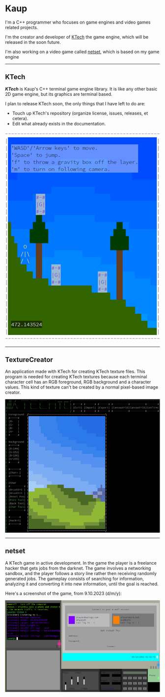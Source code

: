 # Kaup

I'm a C++ programmer who focuses on game engines and video games related projects.

I'm the creator and developer of [KTech](#ktech) the game engine, which will be released in the soon future.

I'm also working on a video game called [netset](#netset), which is based on my game engine

---

## KTech

***KTech*** is Kaup's C++ terminal game engine library. It is like any other basic 2D game engine, but its graphics are terminal based.

I plan to release KTech soon, the only things that I have left to do are:

 - Touch up KTech's repository (organize license, issues, releases, et cetera).
 - Edit what already exists in the documentation.

![KTech Small Game](simpleplatform1_10-11-23.png)

---

## TextureCreator

An application made with KTech for creating KTech texture files. This program is needed for creating KTech textures because each terminal character cell has an RGB foreground, RGB background and a character values. This kind of texture can't be created by a normal pixel-based image creator.

![TextureCreator Screenshot](texturecreatorscreenshot.png)

---

## netset

A KTech game in active development. In the game the player is a freelance hacker that gets jobs from the darknet. The game involves a networking sandbox, and the player follows a story line rather then receiving randomly generated jobs. The gameplay consists of searching for information, analyzing it and converting it into new information, until the goal is reached.

Here's a screenshot of the game, from 9.10.2023 (d/m/y):

![netset screenshot from 9.10.2023](netset-9.10.2023.png)
